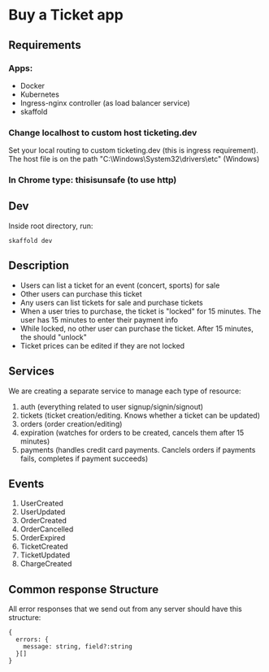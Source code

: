 # Buy a Ticket app

## Requirements

### Apps: 

- Docker
- Kubernetes
- Ingress-nginx controller (as load balancer service)
- skaffold

### Change localhost to custom host ticketing.dev
Set your local routing to custom ticketing.dev (this is ingress requirement).
   The host file is on the path "C:\Windows\System32\drivers\etc" (Windows)

### In Chrome type: **thisisunsafe** (to use http)

## Dev

Inside root directory, run:

```
skaffold dev
```

## Description

- Users can list a ticket for an event (concert, sports) for sale
- Other users can purchase this ticket 
- Any users can list tickets for sale and purchase tickets
- When a user tries to purchase, the ticket is "locked" for 15 minutes. The user has 15 minutes to enter their payment info
- While locked, no other user can purchase the ticket. After 15 minutes, the should "unlock"
- Ticket prices can be edited if they are not locked


## Services

We are creating a separate service to manage each type of resource:
1. auth (everything related to user signup/signin/signout)
2. tickets (ticket creation/editing. Knows whether a ticket can be updated)
3. orders (order creation/editing)
4. expiration (watches for orders to be created, cancels them after 15 minutes)
5. payments (handles credit card payments. Canclels orders if payments fails, completes if payment succeeds)

## Events

1. UserCreated
2. UserUpdated
3. OrderCreated
4. OrderCancelled
5. OrderExpired
6. TicketCreated
7. TicketUpdated
8. ChargeCreated

## Common response Structure

All error responses that we send out from any server should have this structure:

```
{
  errors: {
    message: string, field?:string
  }[]
}
```